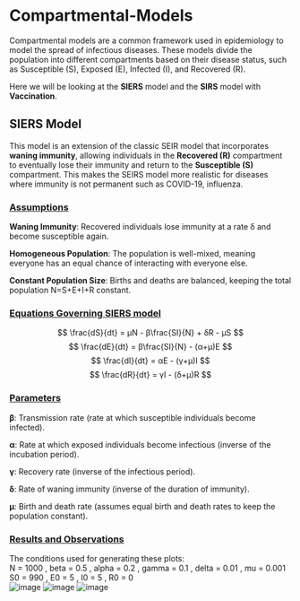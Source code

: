 # Compartmental-Models
Compartmental models are a common framework used in epidemiology to model the spread of infectious diseases. These models divide the population into different compartments based on their disease status, such as Susceptible (S), Exposed (E), Infected (I), and Recovered (R).

Here we will be looking at the **SIERS** model and the **SIRS** model with **Vaccination**.

## SIERS Model
This model is an extension of the classic SEIR model that incorporates **waning immunity**, allowing individuals in the **Recovered (R)** compartment to eventually lose their immunity and return to the **Susceptible (S)** compartment. This makes the SEIRS model more realistic for diseases where immunity is not permanent such as COVID-19, influenza.

### <ins>Assumptions</ins>
**Waning Immunity**: Recovered individuals lose immunity at a rate δ and become susceptible again.

**Homogeneous Population**: The population is well-mixed, meaning everyone has an equal chance of interacting with everyone else.

**Constant Population Size**: Births and deaths are balanced, keeping the total population N=S+E+I+R constant.

### <ins>Equations Governing SIERS model</ins>
$$
\frac{dS}{dt} = μN - β\frac{SI}{N} + δR - μS
$$
$$
\frac{dE}{dt} = β\frac{SI}{N} - (α+μ)E
$$
$$
\frac{dI}{dt} = αE - (γ+μ)I
$$
$$
\frac{dR}{dt} = γI - (δ+μ)R
$$

### <ins>Parameters</ins>
**β**: Transmission rate (rate at which susceptible individuals become infected).

**α**: Rate at which exposed individuals become infectious (inverse of the incubation period).

**γ**: Recovery rate (inverse of the infectious period).

**δ**: Rate of waning immunity (inverse of the duration of immunity).

**μ**: Birth and death rate (assumes equal birth and death rates to keep the population constant).

### <ins>Results and Observations</ins>
The conditions used for generating these plots:  
N = 1000    ,      beta = 0.5   ,         alpha = 0.2      ,     gamma = 0.1   ,        delta = 0.01    ,      mu = 0.001       
S0 = 990 , E0 = 5 , I0 = 5 , R0 = 0  
![image](https://github.com/user-attachments/assets/d16ca2c8-16ce-411b-96bb-1255a53a8800)
![image](https://github.com/user-attachments/assets/1c65d21e-7aa5-406f-8b84-94806e41112c)
![image](https://github.com/user-attachments/assets/f78709e2-5507-46d9-9487-e0f454821706)



